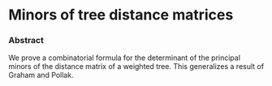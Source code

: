 # Minors of tree distance matrices

### Abstract
We prove a combinatorial formula for the determinant of the principal minors of the distance matrix of a weighted tree. This generalizes a result of Graham and Pollak.
